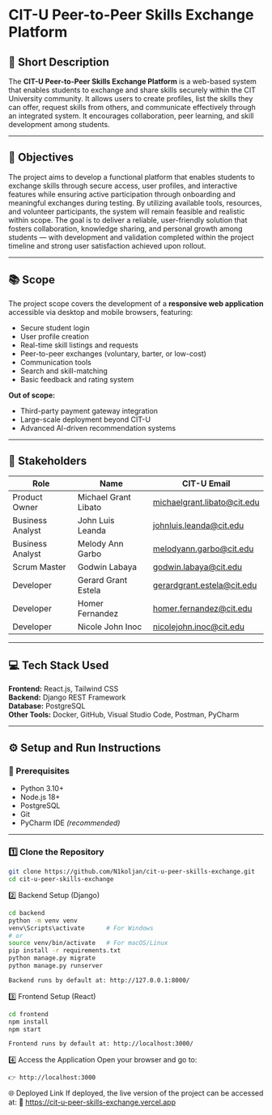 # CIT-U Peer-to-Peer Skills Exchange Platform

## 📝 Short Description
The **CIT-U Peer-to-Peer Skills Exchange Platform** is a web-based system that enables students to exchange and share skills securely within the CIT University community. It allows users to create profiles, list the skills they can offer, request skills from others, and communicate effectively through an integrated system. It encourages collaboration, peer learning, and skill development among students.

---

## 🎯 Objectives
The project aims to develop a functional platform that enables students to exchange skills through secure access, user profiles, and interactive features while ensuring active participation through onboarding and meaningful exchanges during testing. By utilizing available tools, resources, and volunteer participants, the system will remain feasible and realistic within scope. The goal is to deliver a reliable, user-friendly solution that fosters collaboration, knowledge sharing, and personal growth among students — with development and validation completed within the project timeline and strong user satisfaction achieved upon rollout.

---

## 📚 Scope
The project scope covers the development of a **responsive web application** accessible via desktop and mobile browsers, featuring:
- Secure student login  
- User profile creation  
- Real-time skill listings and requests  
- Peer-to-peer exchanges (voluntary, barter, or low-cost)  
- Communication tools  
- Search and skill-matching  
- Basic feedback and rating system  

**Out of scope:**
- Third-party payment gateway integration  
- Large-scale deployment beyond CIT-U  
- Advanced AI-driven recommendation systems  

---

## 👥 Stakeholders
| Role | Name | CIT-U Email |
|------|------|--------------|
| Product Owner | Michael Grant Libato | michaelgrant.libato@cit.edu |
| Business Analyst | John Luis Leanda | johnluis.leanda@cit.edu |
| Business Analyst | Melody Ann Garbo | melodyann.garbo@cit.edu |
| Scrum Master | Godwin Labaya | godwin.labaya@cit.edu |
| Developer | Gerard Grant Estela | gerardgrant.estela@cit.edu |
| Developer | Homer Fernandez | homer.fernandez@cit.edu |
| Developer | Nicole John Inoc | nicolejohn.inoc@cit.edu |

---

## 💻 Tech Stack Used
**Frontend:** React.js, Tailwind CSS  
**Backend:** Django REST Framework  
**Database:** PostgreSQL  
**Other Tools:** Docker, GitHub, Visual Studio Code, Postman, PyCharm  

---

## ⚙️ Setup and Run Instructions

### 🧩 Prerequisites
- Python 3.10+  
- Node.js 18+  
- PostgreSQL  
- Git  
- PyCharm IDE *(recommended)*  

---

### 1️⃣ Clone the Repository
```bash
git clone https://github.com/N1koljan/cit-u-peer-skills-exchange.git
cd cit-u-peer-skills-exchange
```
2️⃣ Backend Setup (Django)
```bash
cd backend
python -m venv venv
venv\Scripts\activate      # For Windows
# or
source venv/bin/activate   # For macOS/Linux
pip install -r requirements.txt
python manage.py migrate
python manage.py runserver

Backend runs by default at: http://127.0.0.1:8000/
```
3️⃣ Frontend Setup (React)
```bash
cd frontend
npm install
npm start

Frontend runs by default at: http://localhost:3000/
```
4️⃣ Access the Application
Open your browser and go to:
```bash
👉 http://localhost:3000
```
🌐 Deployed Link
If deployed, the live version of the project can be accessed at:
🔗 https://cit-u-peer-skills-exchange.vercel.app
